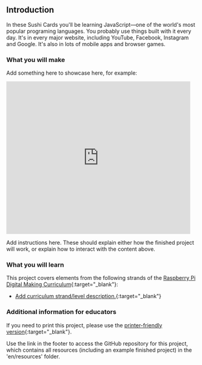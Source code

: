 ## Introduction

In these Sushi Cards you'll be learning JavaScript—one of the world's most popular programing languages. You probably use things built with it every day. It's in every major website, including YouTube, Facebook, Instagram and Google. It's also in lots of mobile apps and browser games.

### What you will make

Add something here to showcase here, for example:

<div class="scratch-preview">
  <iframe allowtransparency="true" width="485" height="402" src="https://scratch.mit.edu/projects/embed/160619869/?autostart=false" frameborder="0"></iframe>
</div>

Add instructions here. These should explain either how the finished project will work, or explain how to interact with the content above.

### What you will learn

This project covers elements from the following strands of the [Raspberry Pi Digital Making Curriculum](http://rpf.io/curriculum){:target="_blank"}:

+ [Add curriculum strand/level description.](https://www.raspberrypi.org/curriculum/strand/level){:target="_blank"}

### Additional information for educators

If you need to print this project, please use the [printer-friendly version](https://projects.raspberrypi.org/en/projects/project-name/print){:target="_blank"}.

Use the link in the footer to access the GitHub repository for this project, which contains all resources (including an example finished project) in the 'en/resources' folder.
